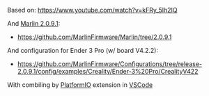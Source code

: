 Based on:
https://www.youtube.com/watch?v=kFRy_5lh2IQ


And [Marlin 2.0.9.1](https://marlinfw.org/meta/download/):
 * https://github.com/MarlinFirmware/Marlin/tree/2.0.9.1

And configuration for Ender 3 Pro (w/ board V4.2.2): 
 * https://github.com/MarlinFirmware/Configurations/tree/release-2.0.9.1/config/examples/Creality/Ender-3%20Pro/CrealityV422

With combiling by [PlatformIO](https://platformio.org/) extension in [VSCode](https://code.visualstudio.com/)